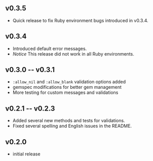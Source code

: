 ## v0.3.5

* Quick release to fix Ruby environment bugs introduced in v0.3.4.

## v0.3.4

* Introduced default error messages.
* *Notice* This release did not work in all Ruby environments.

## v0.3.0 -- v0.3.1

* `:allow_nil` and `:allow_blank` validation options added
* gemspec modifications for better gem management
* More testing for custom messages and validations

## v0.2.1 -- v0.2.3

* Added several new methods and tests for validations. 
* Fixed several spelling and English issues in the README.

## v0.2.0

* initial release